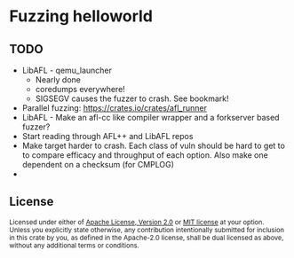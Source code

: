 # Fuzzing helloworld

## TODO
* LibAFL - qemu_launcher
  * Nearly done
  * coredumps everywhere!
  * SIGSEGV causes the fuzzer to crash. See bookmark!
* Parallel fuzzing: https://crates.io/crates/afl_runner
* LibAFL - Make an afl-cc like compiler wrapper and a forkserver based fuzzer?
* Start reading through AFL++ and LibAFL repos
* Make target harder to crash. Each class of vuln should be hard to get to to compare efficacy and throughput of each option. Also make one dependent on a checksum (for CMPLOG)
* 

## License

<sup>
Licensed under either of <a href="LICENSE-APACHE">Apache License, Version
2.0</a> or <a href="LICENSE-MIT">MIT license</a> at your option.
</sup>

<br>

<sub>
Unless you explicitly state otherwise, any contribution intentionally submitted
for inclusion in this crate by you, as defined in the Apache-2.0 license, shall
be dual licensed as above, without any additional terms or conditions.
</sub>